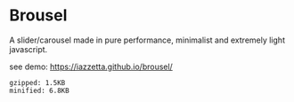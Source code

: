 # Brousel

A slider/carousel made in pure performance, minimalist and extremely light javascript.

see demo: https://iazzetta.github.io/brousel/

```
gzipped: 1.5KB
minified: 6.8KB
```
